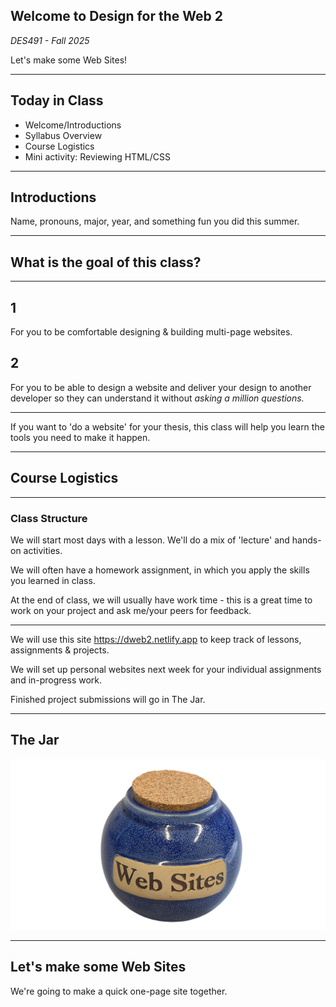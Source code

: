 ## Welcome to **Design for the Web 2**

_DES491 - Fall 2025_

Let's make some Web Sites!

---

## Today in Class

- Welcome/Introductions
- Syllabus Overview
- Course Logistics
- Mini activity: Reviewing HTML/CSS

---

## Introductions

Name, pronouns, major, year, and something fun you did this summer.

---

## What is the goal of this class?

---

## 1

For you to be comfortable designing & building multi-page websites.

## 2

For you to be able to design a website and deliver your design to another developer so they can understand it without _asking a million questions._

---

If you want to 'do a website' for your thesis, this class will help you learn the tools you need to make it happen.

---

## Course Logistics

---

### Class Structure

We will start most days with a lesson. We'll do a mix of 'lecture' and hands-on activities.

We will often have a homework assignment, in which you apply the skills you learned in class.

At the end of class, we will usually have work time - this is a great time to work on your project and ask me/your peers for feedback.

---

We will use this site https://dweb2.netlify.app to keep track of lessons, assignments & projects.

We will set up personal websites next week for your individual assignments and in-progress work.

Finished project submissions will go in The Jar.

---

## The Jar

![The Jar](the-jar.png)

---

## Let's make some Web Sites

We're going to make a quick one-page site together.
